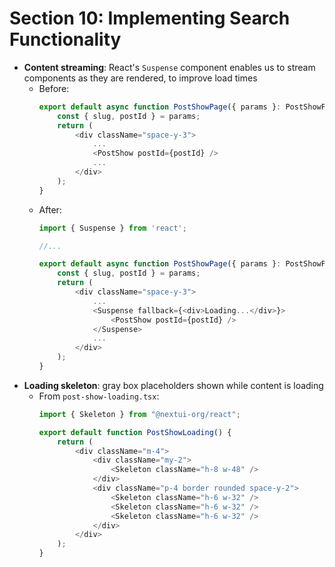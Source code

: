 # Section 10: Implementing Search Functionality

* **Content streaming**: React's `Suspense` component enables us to stream components as they are rendered, to improve load times
    - Before: 
        ```js
        export default async function PostShowPage({ params }: PostShowPageProps) {
            const { slug, postId } = params;
            return (
                <div className="space-y-3">
                    ...
                    <PostShow postId={postId} />
                    ...
                </div>
            );
        }
        ```
    * After:
        ```js
        import { Suspense } from 'react';

        //...

        export default async function PostShowPage({ params }: PostShowPageProps) {
            const { slug, postId } = params;
            return (
                <div className="space-y-3">
                    ...
                    <Suspense fallback={<div>Loading...</div>}>
                        <PostShow postId={postId} />
                    </Suspense>
                    ...
                </div>
            );
        }
        ```
* **Loading skeleton**: gray box placeholders shown while content is loading
    - From `post-show-loading.tsx`:
        ```js
        import { Skeleton } from "@nextui-org/react";

        export default function PostShowLoading() {
            return (
                <div className="m-4">
                    <div className="my-2">
                        <Skeleton className="h-8 w-48" />
                    </div>
                    <div className="p-4 border rounded space-y-2">
                        <Skeleton className="h-6 w-32" />
                        <Skeleton className="h-6 w-32" />
                        <Skeleton className="h-6 w-32" />
                    </div>
                </div>
            );
        }
        ```